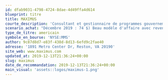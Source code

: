 ```yaml
---
id: dfab9031-4798-4724-8dae-4d49ffa4d614
blueprint: titre
title: MAXIMUS
courte_description: 'Consultant et gestionnaire de programmes gouvernementaux'
scenario_achat: "Décembre 2019 : 74 $) Beau modèle d'affaire avec revenus récurrents.  Leader dans la gestion de programmes gouvernementaux, principalement aux USA, UK et Australie. Excellent historique et beau bilan, même après une grosse acquisition nov 2018. Coûts de permutation (switching costs) élevés, expertise et relations de longue date avec gouvernements = barrières à l'entrée. Contrats de plusieurs années assurent stabilité et prévisibilité  des revenus. Activités peu cycliques, voire anti-cycliques car santé et emplois. Risque = pertes de contrats, lancement d'un projet coûteux et non rentables au début. Dégage flux libres importants. Croissance lente mais constante. Mérite une légère prime face au marché."
type_de_titre: americain
symbole_en_bourse: 'NYSE:MMS'
author: 9c87d8d7-e83f-438d-8d13-6efd9c2fae40
adresse: '1891 Metro Center Dr, Reston, VA 20190'
site_web: www.maximus.com
updated_at: 2019-12-13T21:36:24+00:00
slug: maximus
date_de_recommandation: 2019-12-13T21:36:24+00:00
main_visual: 'assets::logos/maximus-1.png'
---
```

